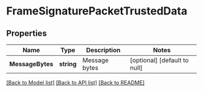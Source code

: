 # FrameSignaturePacketTrustedData

## Properties
Name | Type | Description | Notes
------------ | ------------- | ------------- | -------------
**MessageBytes** | **string** | Message bytes | [optional] [default to null]

[[Back to Model list]](../README.md#documentation-for-models) [[Back to API list]](../README.md#documentation-for-api-endpoints) [[Back to README]](../README.md)

